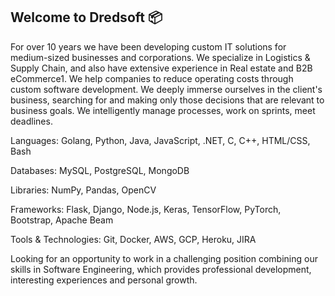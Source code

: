 ## Welcome to Dredsoft 📦

For over 10 years we have been developing custom IT solutions for medium-sized businesses and corporations. We specialize in Logistics & Supply Chain, and also have extensive experience in Real estate and B2B eCommerce1. We help companies to reduce operating costs through custom software development. We deeply immerse ourselves in the client's business, searching for and making only those decisions that are relevant to business goals. We intelligently manage processes, work on sprints, meet deadlines.

Languages: Golang, Python, Java, JavaScript, .NET, C, C++, HTML/CSS, Bash

Databases: MySQL, PostgreSQL, MongoDB

Libraries: NumPy, Pandas, OpenCV

Frameworks: Flask, Django, Node.js, Keras, TensorFlow, PyTorch, Bootstrap, Apache Beam

Tools & Technologies: Git, Docker, AWS, GCP, Heroku, JIRA

Looking for an opportunity to work in a challenging position combining our skills in Software Engineering, which provides professional development, interesting experiences and personal growth.
